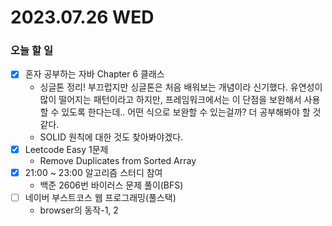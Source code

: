 # 2023.07.26 WED

### 오늘 할 일
* [x] 혼자 공부하는 자바 Chapter 6 클래스
  * 싱글톤 정리! 부끄럽지만 싱글톤은 처음 배워보는 개념이라 신기했다. 유연성이 많이 떨어지는 패턴이라고 하지만, 프레임워크에서는 이 단점을 보완해서 사용할 수 있도록 한다는데.. 어떤 식으로 보완할 수 있는걸까? 더 공부해봐야 할 것 같다.
  * SOLID 원칙에 대한 것도 찾아봐야겠다.
* [x] Leetcode Easy 1문제
  * Remove Duplicates from Sorted Array
* [x] 21:00 ~ 23:00 알고리즘 스터디 참여
  * 백준 2606번 바이러스 문제 풀이(BFS)
* [ ] 네이버 부스트코스 웹 프로그래밍(풀스택)
  * browser의 동작-1, 2